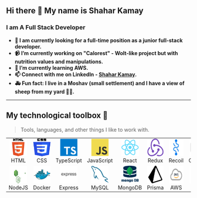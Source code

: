 ## Hi there 👋 My name is Shahar Kamay

### I am A Full Stack Developer

<!--
**shaharkamay/shaharkamay** is a ✨ _special_ ✨ repository because its `README.md` (this file) appears on your GitHub profile.

Here are some ideas to get you started:

- 👯 I’m looking to collaborate on ...
- 🤔 I’m looking for help with ...
- 💬 Ask me about ...
- 😄 Pronouns: ...
-->

- **🏢 I am currently looking for a full-time position as a junior full-stack developer.**
- **📹 I’m currently working on "Calorest" - Wolt-like project but with nutrition values and manipulations.**
- **🌱 I’m currently learning AWS.**
- **📫 Connect with me on LinkedIn - [Shahar Kamay](https://www.linkedin.com/in/shahar-kamay/).**
- **🚑 Fun fact: I live in a Moshav (small settlement) and I have a view of sheep from my yard 🐑🐑.**

---

## My technological toolbox 🧰

> Tools, languages, and other things I like to work with.

<table>
  <tr>
    <td align="center" width="96">
      <a href="#macropower-tech">
        <img src="./images/html.png" width="48" height="48" alt="html" />
      </a>
      <br>HTML
    </td>
    <td align="center" width="96">
      <a href="#macropower-tech">
        <img src="./images/css.png" width="48" height="48" alt="css" />
      </a>
      <br>CSS
    </td>
    <td align="center" width="96">
      <a href="#macropower-tech">
        <img src="./images/typescript-original.svg" width="48" height="48" alt="TypeScript" />
      </a>
      <br>TypeScript
    </td>
    <td align="center" width="96">
      <a href="#macropower-tech">
        <img src="./images/javascript-original.svg" width="48" height="48" alt="JavaScript" />
      </a>
      <br>JavaScript
    </td>
    <td align="center" width="96">
      <a href="#macropower-tech" >
        <img src="./images/react-original.svg" width="48" height="48" alt="React" />
      </a>
      <br>React
    </td>
    <td align="center" width="96">
      <a href="#macropower-tech">
        <img src="./images/Redux.png" width="48" height="48" alt="Redux" />
      </a>
      <br>Redux
    </td>
    <td align="center" width="96">
      <a href="#macropower-tech">
        <img src="./images/recoil.jpg" width="48" height="48" alt="Recoil" />
      </a>
      <br>Recoil
    </td>
    <td align="center"  width="96">
      <a href="#macropower-tech">
        <img src="./images/cypress.png" width="48" height="48" alt="cypress" />
      </a>
      <br>Cypress
    </td>
      <td align="center" width="96">
      <a href="#macropower-tech">
        <img src="./images/webpack.png" width="48" height="48" alt="Webpack" />
      </a>
      <br>Webpack
    </td>
  </tr>
  <tr>
    <td align="center" width="96"> 
      <a href="#macropower-tech" >
        <img src="./images/nodejs.svg" width="48" height="48" alt="Node" />
      </a>
      <br>NodeJS
    </td>
    <td align="center" width="96"> 
      <a href="#macropower-tech" >
        <img src="./images/docker-original.svg" width="48" height="48" alt="Docker" />
      </a>
      <br>Docker
    </td>
    <td align="center" width="96">
      <a href="#macropower-tech">
        <img src="./images/express.png" width="48" height="48" alt="Express" />
      </a>
      <br>Express
    </td>
    <td align="center"  width="96">
      <a href="#macropower-tech">
        <img src="./images/mysql-original.svg" width="48" height="48" alt="MySQL" />
      </a>
      <br>MySQL
    </td>
    <td align="center"  width="96">
      <a href="#macropower-tech">
        <img src="./images/mongodb_thumbnail.png" width="48" height="48" alt="Mongo" />
      </a>
      <br>MongoDB
    </td>
    <td align="center"  width="96">
      <a href="#macropower-tech">
        <img style="background-color: white;" src="./images/prisma.svg" width="48" height="48" alt="Prisma" bgcolor="white" />
      </a>
      <br>Prisma
    </td>
    <td align="center"  width="96">
      <a href="#macropower-tech">
        <img src="./images/aws.png" width="48" height="48" alt="aws" />
      </a>
      <br>AWS
    </td>
    <td align="center"  width="96">
      <a href="#macropower-tech">
        <img src="./images/jest-logo.png" width="48" height="48" alt="jest" />
      </a>
      <br>Jest
    </td>
    <td align="center"  width="96">
      <a href="#macropower-tech">
        <img src="./images/eslint.svg" width="48" height="48" alt="eslint" />
      </a>
      <br>Es-Lint
    </td>
  </tr>
</table>
